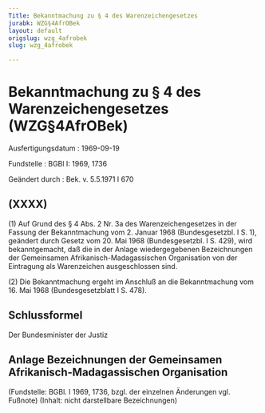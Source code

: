 ```yaml
---
Title: Bekanntmachung zu § 4 des Warenzeichengesetzes
jurabk: WZG§4AfrOBek
layout: default
origslug: wzg_4afrobek
slug: wzg_4afrobek

---
```


# Bekanntmachung zu § 4 des Warenzeichengesetzes (WZG§4AfrOBek)

Ausfertigungsdatum
:   1969-09-19

Fundstelle
:   BGBl I: 1969, 1736

Geändert durch
:   Bek. v. 5.5.1971 I 670

## (XXXX)

(1) Auf Grund des § 4 Abs. 2 Nr. 3a des Warenzeichengesetzes in der
Fassung der Bekanntmachung vom 2. Januar 1968 (Bundesgesetzbl. I S.
1), geändert durch Gesetz vom 20. Mai 1968 (Bundesgesetzbl. I S. 429),
wird bekanntgemacht, daß die in der Anlage wiedergegebenen
Bezeichnungen der Gemeinsamen Afrikanisch-Madagassischen Organisation
von der Eintragung als Warenzeichen ausgeschlossen sind.

(2) Die Bekanntmachung ergeht im Anschluß an die Bekanntmachung vom
16\. Mai 1968 (Bundesgesetzblatt I S. 478).

## Schlussformel

Der Bundesminister der Justiz

## Anlage Bezeichnungen der Gemeinsamen Afrikanisch-Madagassischen Organisation

(Fundstelle: BGBl. I 1969, 1736,
bzgl. der einzelnen Änderungen vgl. Fußnote)
(Inhalt: nicht darstellbare Bezeichnungen)

